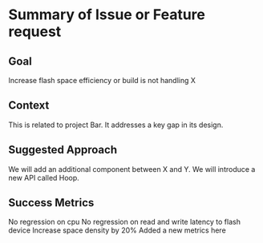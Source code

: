 # Summary of Issue or Feature request

## Goal
Increase flash space efficiency or build is not handling X

## Context
This is related to project Bar. It addresses a key gap in its design.

## Suggested Approach
We will add an additional component between X and Y. We will introduce a new API called Hoop.

## Success Metrics

No regression on cpu
No regression on read and write latency to flash device
Increase space density by 20%
Added a new metrics here
